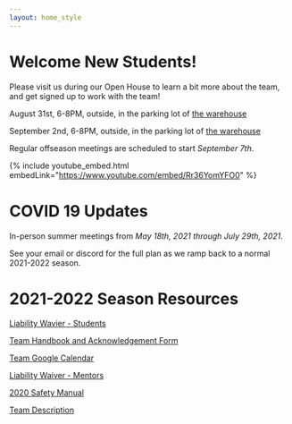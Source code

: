 ```yaml
---
layout: home_style
---
```


# Welcome New Students!

Please visit us during our Open House to learn a bit more about the team, and get signed up to work with the team!

August 31st, 6-8PM, outside, in the parking lot of [the warehouse](contact.html)

September 2nd, 6-8PM, outside, in the parking lot of [the warehouse](contact.html)

Regular offseason meetings are scheduled to start _September 7th_.


{% include youtube_embed.html embedLink="https://www.youtube.com/embed/Rr36YomYFO0" %}


# COVID 19 Updates

In-person summer meetings from _May 18th, 2021 through July 29th, 2021_.

See your email or discord for the full plan as we ramp back to a normal 2021-2022 season.


# 2021-2022 Season Resources

[Liability Wavier - Students](assets/documents/First-Robotics-Liability-Waiver-Students.pdf)

[Team Handbook and Acknowledgement Form](assets/documents/RC_handbook_2021-2022_v1p0.pdf)

[Team Google Calendar](https://calendar.google.com/calendar/embed?src=frc1736%40gmail.com&ctz=America%2FChicago)

[Liability Waiver - Mentors](assets/documents/First-Robotics-Liability-Waiver-Mentors.pdf)

[2020 Safety Manual](https://www.firstinspires.org/sites/default/files/uploads/resource_library/frc/team-resources/safety/2020/2020-FIRST-Robotics-Competition-Safety-Manual.pdf)

[Team Description](assets/documents/RC_team_description_2021-2022_v1p0.pdf)
